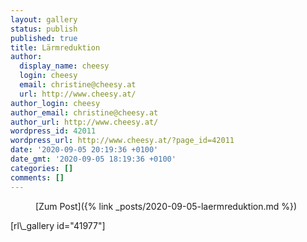 ```yaml
---
layout: gallery
status: publish
published: true
title: Lärmreduktion
author:
  display_name: cheesy
  login: cheesy
  email: christine@cheesy.at
  url: http://www.cheesy.at/
author_login: cheesy
author_email: christine@cheesy.at
author_url: http://www.cheesy.at/
wordpress_id: 42011
wordpress_url: http://www.cheesy.at/?page_id=42011
date: '2020-09-05 20:19:36 +0100'
date_gmt: '2020-09-05 18:19:36 +0100'
categories: []
comments: []
---
```

<!-- wp:core-embed/wordpress {"url":"http://www.cheesy.at/2020/09/larmreduktion/","type":"rich","providerNameSlug":"cheesy-at","className":""} -->
<figure class="wp-block-embed-wordpress wp-block-embed is-type-rich is-provider-cheesy-at">
<div class="wp-block-embed__wrapper">
[Zum Post]({% link _posts/2020-09-05-laermreduktion.md %})
</div>
</figure>
<!-- /wp:core-embed/wordpress -->
<!-- wp:paragraph -->
[rl\_gallery id="41977"]
<!-- /wp:paragraph -->

